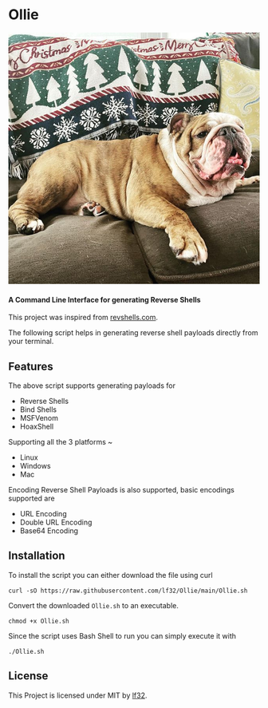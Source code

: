 # Ollie

![x](./Ollie_On_Comfy.png)
#### A Command Line Interface for generating Reverse Shells

This project was inspired from [revshells.com](https://revshells.com).

The following script helps in generating reverse shell payloads directly from your terminal.


## Features

The above script supports generating payloads for

+ Reverse Shells
+ Bind Shells
+ MSFVenom
+ HoaxShell

Supporting all the 3 platforms
~
+ Linux
+ Windows
+ Mac

Encoding Reverse Shell Payloads is also supported, basic encodings supported are 

+ URL Encoding
+ Double URL Encoding
+ Base64 Encoding


## Installation

To install the script you can either download the file using curl 

```
curl -sO https://raw.githubusercontent.com/lf32/Ollie/main/Ollie.sh
```

Convert the downloaded `Ollie.sh` to an executable.

```
chmod +x Ollie.sh
```

Since the script uses Bash Shell to run you can simply execute it with

```
./Ollie.sh
```

## License

This Project is licensed under MIT by [lf32](https://github.com/lf32).